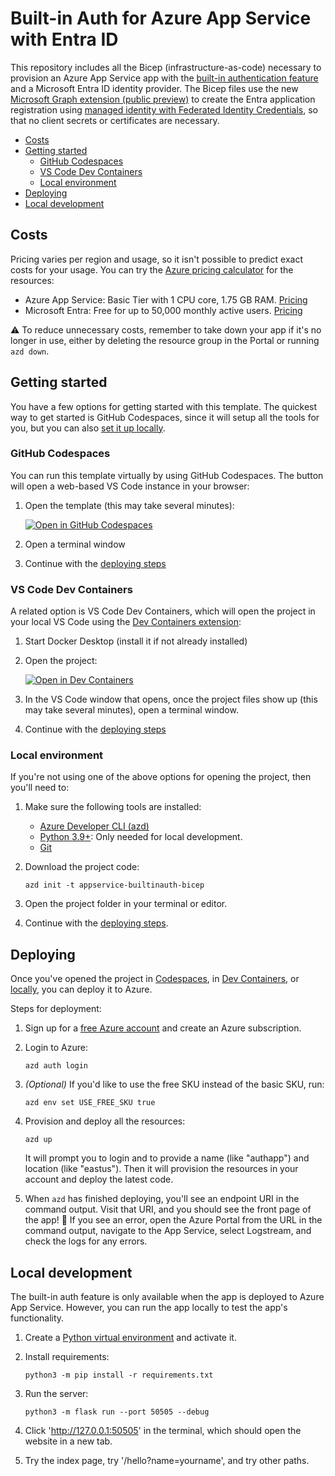 # Built-in Auth for Azure App Service with Entra ID

This repository includes all the Bicep (infrastructure-as-code) necessary to provision an Azure App Service app with the [built-in authentication feature](https://learn.microsoft.com/azure/app-service/overview-authentication-authorization) and a Microsoft Entra ID identity provider. The Bicep files use the new [Microsoft Graph extension (public preview)](https://learn.microsoft.com/graph/templates/overview-bicep-templates-for-graph) to create the Entra application registration using [managed identity with Federated Identity Credentials](https://docs.microsoft.com/azure/app-service/overview-managed-identity), so that no client secrets or certificates are necessary.

* [Costs](#costs)
* [Getting started](#getting-started)
  * [GitHub Codespaces](#github-codespaces)
  * [VS Code Dev Containers](#vs-code-dev-containers)
  * [Local environment](#local-environment)
* [Deploying](#deploying)
* [Local development](#local-development)

## Costs

Pricing varies per region and usage, so it isn't possible to predict exact costs for your usage. You can try the [Azure pricing calculator](https://azure.microsoft.com/pricing/calculator/) for the resources:

* Azure App Service: Basic Tier with 1 CPU core, 1.75 GB RAM. [Pricing](https://azure.microsoft.com/pricing/details/app-service/linux/)
* Microsoft Entra: Free for up to 50,000 monthly active users. [Pricing](https://www.microsoft.com/security/business/microsoft-entra-pricing)

⚠️ To reduce unnecessary costs, remember to take down your app if it's no longer in use,
either by deleting the resource group in the Portal or running `azd down`.

## Getting started

You have a few options for getting started with this template.
The quickest way to get started is GitHub Codespaces, since it will setup all the tools for you, but you can also [set it up locally](#local-environment).

### GitHub Codespaces

You can run this template virtually by using GitHub Codespaces. The button will open a web-based VS Code instance in your browser:

1. Open the template (this may take several minutes):

    [![Open in GitHub Codespaces](https://github.com/codespaces/badge.svg)](https://codespaces.new/Azure-Samples/appservice-builtinauth-bicep)

2. Open a terminal window
3. Continue with the [deploying steps](#deploying)

### VS Code Dev Containers

A related option is VS Code Dev Containers, which will open the project in your local VS Code using the [Dev Containers extension](https://marketplace.visualstudio.com/items?itemName=ms-vscode-remote.remote-containers):

1. Start Docker Desktop (install it if not already installed)
2. Open the project:

    [![Open in Dev Containers](https://img.shields.io/static/v1?style=for-the-badge&label=Dev%20Containers&message=Open&color=blue&logo=visualstudiocode)](https://vscode.dev/redirect?url=vscode://ms-vscode-remote.remote-containers/cloneInVolume?url=https://github.com/Azure-Samples/appservice-builtinauth-bicep)

3. In the VS Code window that opens, once the project files show up (this may take several minutes), open a terminal window.
4. Continue with the [deploying steps](#deploying)

### Local environment

If you're not using one of the above options for opening the project, then you'll need to:

1. Make sure the following tools are installed:

    * [Azure Developer CLI (azd)](https://aka.ms/install-azd)
    * [Python 3.9+](https://www.python.org/downloads/): Only needed for local development.
    * [Git](https://git-scm.com/downloads)

2. Download the project code:

    ```shell
    azd init -t appservice-builtinauth-bicep
    ```

3. Open the project folder in your terminal or editor.

4. Continue with the [deploying steps](#deploying).

## Deploying

Once you've opened the project in [Codespaces](#github-codespaces), in [Dev Containers](#vs-code-dev-containers), or [locally](#local-environment), you can deploy it to Azure.

Steps for deployment:

1. Sign up for a [free Azure account](https://azure.microsoft.com/free/) and create an Azure subscription.
2. Login to Azure:

    ```shell
    azd auth login
    ```

3. _(Optional)_ If you'd like to use the free SKU instead of the basic SKU, run:

    ```shell
    azd env set USE_FREE_SKU true
    ```

4. Provision and deploy all the resources:

    ```shell
    azd up
    ```

    It will prompt you to login and to provide a name (like "authapp") and location (like "eastus"). Then it will provision the resources in your account and deploy the latest code.

5. When `azd` has finished deploying, you'll see an endpoint URI in the command output. Visit that URI, and you should see the front page of the app! 🎉 If you see an error, open the Azure Portal from the URL in the command output, navigate to the App Service, select Logstream, and check the logs for any errors.

## Local development

The built-in auth feature is only available when the app is deployed to Azure App Service. However, you can run the app locally to test the app's functionality.

1. Create a [Python virtual environment](https://docs.python.org/3/tutorial/venv.html#creating-virtual-environments) and activate it.

2. Install requirements:

    ```shell
    python3 -m pip install -r requirements.txt
    ```

3. Run the server:

    ```console
    python3 -m flask run --port 50505 --debug
    ```

4. Click 'http://127.0.0.1:50505' in the terminal, which should open the website in a new tab.
5. Try the index page, try '/hello?name=yourname', and try other paths.
